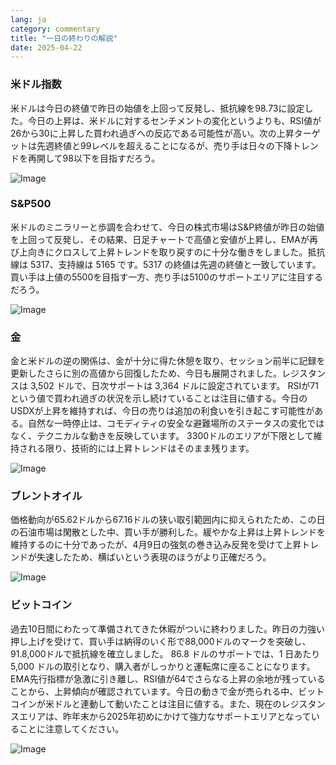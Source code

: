 ```yaml
---
lang: ja
category: commentary
title: "一日の終わりの解説"
date: 2025-04-22
---
```


### 米ドル指数

米ドルは今日の終値で昨日の始値を上回って反発し、抵抗線を98.73に設定した。今日の上昇は、米ドルに対するセンチメントの変化というよりも、RSI値が26から30に上昇した買われ過ぎへの反応である可能性が高い。次の上昇ターゲットは先週終値と99レベルを超えることになるが、売り手は日々の下降トレンドを再開して98以下を目指すだろう。    

![Image](https://markleighedu.github.io/img/Apr-2025/22-Apr-2025/usdindex.jpg)

### S&P500

米ドルのミニラリーと歩調を合わせて、今日の株式市場はS&P終値が昨日の始値を上回って反発し、その結果、日足チャートで高値と安値が上昇し、EMAが再び上向きにクロスして上昇トレンドを取り戻すのに十分な働きをしました。抵抗線は 5317、支持線は 5165 です。5317 の終値は先週の終値と一致しています。買い手は上値の5500を目指す一方、売り手は5100のサポートエリアに注目するだろう。

![Image](https://markleighedu.github.io/img/Apr-2025/22-Apr-2025/sp500.jpg)

### 金

金と米ドルの逆の関係は、金が十分に得た休憩を取り、セッション前半に記録を更新したさらに別の高値から回復したため、今日も展開されました。レジスタンスは 3,502 ドルで、日次サポートは 3,364 ドルに設定されています。 RSIが71という値で買われ過ぎの状況を示し続けていることは注目に値する。今日のUSDXが上昇を維持すれば、今日の売りは追加の利食いを引き起こす可能性がある。自然な一時停止は、コモディティの安全な避難場所のステータスの変化ではなく、テクニカルな動きを反映しています。 3300ドルのエリアが下限として維持される限り、技術的には上昇トレンドはそのまま残ります。 

![Image](https://markleighedu.github.io/img/Apr-2025/22-Apr-2025/gold.jpg)

### ブレントオイル

価格動向が65.62ドルから67.16ドルの狭い取引範囲内に抑えられたため、この日の石油市場は閑散とした中、買い手が勝利した。緩やかな上昇は上昇トレンドを維持するのに十分であったが、4月9日の強気の巻き込み反発を受けて上昇トレンドが失速したため、横ばいという表現のほうがより正確だろう。

![Image](https://markleighedu.github.io/img/Apr-2025/22-Apr-2025/brentoil.jpg)

### ビットコイン

過去10日間にわたって準備されてきた休暇がついに終わりました。昨日の力強い押し上げを受けて、買い手は納得のいく形で88,000ドルのマークを突破し、91.8,000ドルで抵抗線を確立しました。 86.8 ドルのサポートでは、1 日あたり 5,000 ドルの取引となり、購入者がしっかりと運転席に座ることになります。 EMA先行指標が急激に引き離し、RSI値が64でさらなる上昇の余地が残っていることから、上昇傾向が確認されています。今日の動きで金が売られる中、ビットコインが米ドルと連動して動いたことは注目に値する。また、現在のレジスタンスエリアは、昨年末から2025年初めにかけて強力なサポートエリアとなっていることに注意してください。

![Image](https://markleighedu.github.io/img/Apr-2025/22-Apr-2025/bitcoin.jpg)

